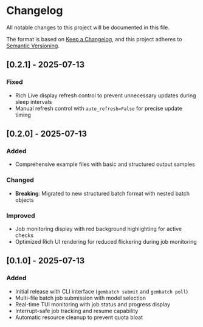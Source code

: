 # Changelog

All notable changes to this project will be documented in this file.

The format is based on [Keep a Changelog](https://keepachangelog.com/en/1.0.0/),
and this project adheres to [Semantic Versioning](https://semver.org/spec/v2.0.0.html).

## [0.2.1] - 2025-07-13

### Fixed
- Rich Live display refresh control to prevent unnecessary updates during sleep intervals
- Manual refresh control with `auto_refresh=False` for precise update timing

## [0.2.0] - 2025-07-13

### Added
- Comprehensive example files with basic and structured output samples

### Changed
- **Breaking**: Migrated to new structured batch format with nested batch objects

### Improved
- Job monitoring display with red background highlighting for active checks
- Optimized Rich UI rendering for reduced flickering during job monitoring

## [0.1.0] - 2025-07-13

### Added
- Initial release with CLI interface (`gembatch submit` and `gembatch poll`)
- Multi-file batch job submission with model selection
- Real-time TUI monitoring with job status and progress display
- Interrupt-safe job tracking and resume capability
- Automatic resource cleanup to prevent quota bloat

